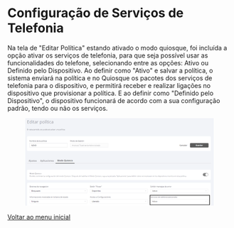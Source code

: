 # Configuração de Serviços de Telefonia

Na tela de "Editar Política" estando ativado o modo quiosque, foi incluída a opção ativar os serviços de telefonia, para que seja possível usar as funcionalidades do telefone, selecionando entre as opções: Ativo ou Definido pelo Dispositivo.  Ao definir como "Ativo" e salvar a política, o sistema enviará na política e no Quiosque os pacotes dos serviços de telefonia para o dispositivo, e permitirá receber e realizar ligações no dispositivo que provisionar a política. E ao definir como "Definido pelo Dispositivo", o dispositivo funcionará de acordo com a sua configuração padrão, tendo ou não os serviços.&#x20;

<figure><img src="../../.gitbook/assets/Captura de tela 2024-04-04 134213.png" alt=""><figcaption></figcaption></figure>

[Voltar ao menu inicial](../release-notes-less-than-nomeproduto-greater-than-v7.0.0.md)
